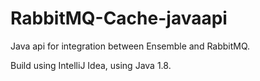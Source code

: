 # RabbitMQ-Cache-javaapi

Java api for integration between Ensemble and RabbitMQ.

Build using IntelliJ Idea, using Java 1.8.
